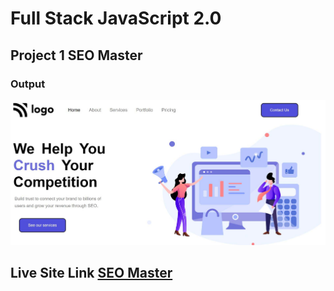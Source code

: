 # **Full Stack JavaScript 2.0**
## Project 1 **SEO Master**
### Output
![output image](./output.jpg)
## Live Site Link [SEO Master](https://seo-master-project.netlify.app/)